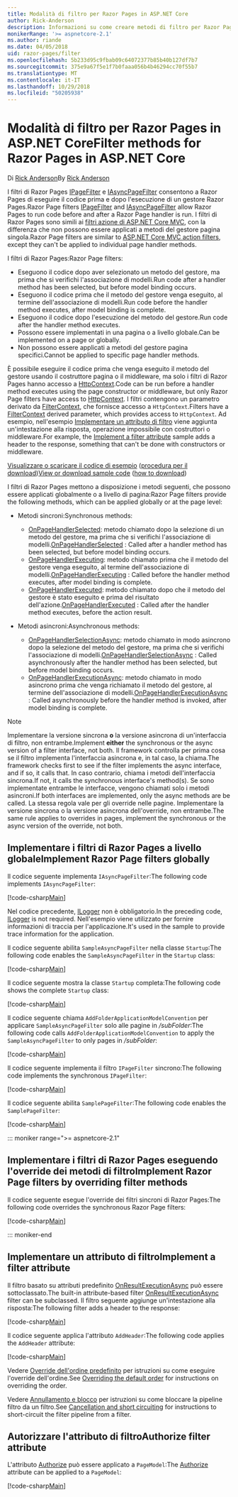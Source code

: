```yaml
---
title: Modalità di filtro per Razor Pages in ASP.NET Core
author: Rick-Anderson
description: Informazioni su come creare metodi di filtro per Razor Pages in ASP.NET Core.
monikerRange: '>= aspnetcore-2.1'
ms.author: riande
ms.date: 04/05/2018
uid: razor-pages/filter
ms.openlocfilehash: 5b233d95c9fbab09c64072377b85b40b127df7b7
ms.sourcegitcommit: 375e9a67f5e1f7b0faaa056b4b46294cc70f55b7
ms.translationtype: MT
ms.contentlocale: it-IT
ms.lasthandoff: 10/29/2018
ms.locfileid: "50205938"
---
```

# <a name="filter-methods-for-razor-pages-in-aspnet-core"></a><span data-ttu-id="151d4-103">Modalità di filtro per Razor Pages in ASP.NET Core</span><span class="sxs-lookup"><span data-stu-id="151d4-103">Filter methods for Razor Pages in ASP.NET Core</span></span>

<span data-ttu-id="151d4-104">Di [Rick Anderson](https://twitter.com/RickAndMSFT)</span><span class="sxs-lookup"><span data-stu-id="151d4-104">By [Rick Anderson](https://twitter.com/RickAndMSFT)</span></span>

<span data-ttu-id="151d4-105">I filtri di Razor Pages [IPageFilter](/dotnet/api/microsoft.aspnetcore.mvc.filters.ipagefilter?view=aspnetcore-2.0) e [IAsyncPageFilter](/dotnet/api/microsoft.aspnetcore.mvc.filters.iasyncpagefilter?view=aspnetcore-2.0) consentono a Razor Pages di eseguire il codice prima e dopo l'esecuzione di un gestore Razor Pages.</span><span class="sxs-lookup"><span data-stu-id="151d4-105">Razor Page filters [IPageFilter](/dotnet/api/microsoft.aspnetcore.mvc.filters.ipagefilter?view=aspnetcore-2.0) and [IAsyncPageFilter](/dotnet/api/microsoft.aspnetcore.mvc.filters.iasyncpagefilter?view=aspnetcore-2.0) allow Razor Pages to run code before and after a Razor Page handler is run.</span></span> <span data-ttu-id="151d4-106">I filtri di Razor Pages sono simili ai [filtri azione di ASP.NET Core MVC](xref:mvc/controllers/filters#action-filters), con la differenza che non possono essere applicati a metodi del gestore pagina singola.</span><span class="sxs-lookup"><span data-stu-id="151d4-106">Razor Page filters are similar to [ASP.NET Core MVC action filters](xref:mvc/controllers/filters#action-filters), except they can't be applied to individual page handler methods.</span></span> 

<span data-ttu-id="151d4-107">I filtri di Razor Pages:</span><span class="sxs-lookup"><span data-stu-id="151d4-107">Razor Page filters:</span></span>

* <span data-ttu-id="151d4-108">Eseguono il codice dopo aver selezionato un metodo del gestore, ma prima che si verifichi l'associazione di modelli.</span><span class="sxs-lookup"><span data-stu-id="151d4-108">Run code after a handler method has been selected, but before model binding occurs.</span></span>
* <span data-ttu-id="151d4-109">Eseguono il codice prima che il metodo del gestore venga eseguito, al termine dell'associazione di modelli.</span><span class="sxs-lookup"><span data-stu-id="151d4-109">Run code before the handler method executes, after model binding is complete.</span></span>
* <span data-ttu-id="151d4-110">Eseguono il codice dopo l'esecuzione del metodo del gestore.</span><span class="sxs-lookup"><span data-stu-id="151d4-110">Run code after the handler method executes.</span></span>
* <span data-ttu-id="151d4-111">Possono essere implementati in una pagina o a livello globale.</span><span class="sxs-lookup"><span data-stu-id="151d4-111">Can be implemented on a page or globally.</span></span>
* <span data-ttu-id="151d4-112">Non possono essere applicati a metodi del gestore pagina specifici.</span><span class="sxs-lookup"><span data-stu-id="151d4-112">Cannot be applied to specific page handler methods.</span></span>

<span data-ttu-id="151d4-113">È possibile eseguire il codice prima che venga eseguito il metodo del gestore usando il costruttore pagina o il middleware, ma solo i filtri di Razor Pages hanno accesso a [HttpContext](/dotnet/api/microsoft.aspnetcore.mvc.razorpages.pagemodel.httpcontext?view=aspnetcore-2.0#Microsoft_AspNetCore_Mvc_RazorPages_PageModel_HttpContext).</span><span class="sxs-lookup"><span data-stu-id="151d4-113">Code can be run before a handler method executes using the page constructor or middleware, but only Razor Page filters have access to [HttpContext](/dotnet/api/microsoft.aspnetcore.mvc.razorpages.pagemodel.httpcontext?view=aspnetcore-2.0#Microsoft_AspNetCore_Mvc_RazorPages_PageModel_HttpContext).</span></span> <span data-ttu-id="151d4-114">I filtri contengono un parametro derivato da [FilterContext](/dotnet/api/microsoft.aspnetcore.mvc.filters.filtercontext?view=aspnetcore-2.0), che fornisce accesso a `HttpContext`.</span><span class="sxs-lookup"><span data-stu-id="151d4-114">Filters have a [FilterContext](/dotnet/api/microsoft.aspnetcore.mvc.filters.filtercontext?view=aspnetcore-2.0) derived parameter, which provides access to `HttpContext`.</span></span> <span data-ttu-id="151d4-115">Ad esempio, nell'esempio [Implementare un attributo di filtro](#ifa) viene aggiunta un'intestazione alla risposta, operazione impossibile con costruttori o middleware.</span><span class="sxs-lookup"><span data-stu-id="151d4-115">For example, the [Implement a filter attribute](#ifa) sample adds a header to the response, something that can't be done with constructors or middleware.</span></span>

<span data-ttu-id="151d4-116">[Visualizzare o scaricare il codice di esempio](https://github.com/aspnet/Docs/tree/master/aspnetcore/razor-pages/filter/sample/PageFilter) ([procedura per il download](xref:index#how-to-download-a-sample))</span><span class="sxs-lookup"><span data-stu-id="151d4-116">[View or download sample code](https://github.com/aspnet/Docs/tree/master/aspnetcore/razor-pages/filter/sample/PageFilter) ([how to download](xref:index#how-to-download-a-sample))</span></span>

<span data-ttu-id="151d4-117">I filtri di Razor Pages mettono a disposizione i metodi seguenti, che possono essere applicati globalmente o a livello di pagina:</span><span class="sxs-lookup"><span data-stu-id="151d4-117">Razor Page filters provide the following methods, which can be applied globally or at the page level:</span></span>

* <span data-ttu-id="151d4-118">Metodi sincroni:</span><span class="sxs-lookup"><span data-stu-id="151d4-118">Synchronous methods:</span></span>

    * <span data-ttu-id="151d4-119">[OnPageHandlerSelected](/dotnet/api/microsoft.aspnetcore.mvc.filters.ipagefilter.onpagehandlerselected?view=aspnetcore-2.0): metodo chiamato dopo la selezione di un metodo del gestore, ma prima che si verifichi l'associazione di modelli.</span><span class="sxs-lookup"><span data-stu-id="151d4-119">[OnPageHandlerSelected](/dotnet/api/microsoft.aspnetcore.mvc.filters.ipagefilter.onpagehandlerselected?view=aspnetcore-2.0) : Called after a handler method has been selected, but before model binding occurs.</span></span>
    * <span data-ttu-id="151d4-120">[OnPageHandlerExecuting](/dotnet/api/microsoft.aspnetcore.mvc.filters.ipagefilter.onpagehandlerexecuting?view=aspnetcore-2.0): metodo chiamato prima che il metodo del gestore venga eseguito, al termine dell'associazione di modelli.</span><span class="sxs-lookup"><span data-stu-id="151d4-120">[OnPageHandlerExecuting](/dotnet/api/microsoft.aspnetcore.mvc.filters.ipagefilter.onpagehandlerexecuting?view=aspnetcore-2.0) : Called before the handler method executes, after model binding is complete.</span></span>
    * <span data-ttu-id="151d4-121">[OnPageHandlerExecuted](/dotnet/api/microsoft.aspnetcore.mvc.filters.ipagefilter.onpagehandlerexecuted?view=aspnetcore-2.0): metodo chiamato dopo che il metodo del gestore è stato eseguito e prima del risultato dell'azione.</span><span class="sxs-lookup"><span data-stu-id="151d4-121">[OnPageHandlerExecuted](/dotnet/api/microsoft.aspnetcore.mvc.filters.ipagefilter.onpagehandlerexecuted?view=aspnetcore-2.0) : Called after the handler method executes, before the action result.</span></span>

* <span data-ttu-id="151d4-122">Metodi asincroni:</span><span class="sxs-lookup"><span data-stu-id="151d4-122">Asynchronous methods:</span></span>

    * <span data-ttu-id="151d4-123">[OnPageHandlerSelectionAsync](/dotnet/api/microsoft.aspnetcore.mvc.filters.iasyncpagefilter.onpagehandlerselectionasync?view=aspnetcore-2.0): metodo chiamato in modo asincrono dopo la selezione del metodo del gestore, ma prima che si verifichi l'associazione di modelli.</span><span class="sxs-lookup"><span data-stu-id="151d4-123">[OnPageHandlerSelectionAsync](/dotnet/api/microsoft.aspnetcore.mvc.filters.iasyncpagefilter.onpagehandlerselectionasync?view=aspnetcore-2.0) : Called asynchronously after the handler method has been selected, but before model binding occurs.</span></span>
    * <span data-ttu-id="151d4-124">[OnPageHandlerExecutionAsync](/dotnet/api/microsoft.aspnetcore.mvc.filters.iasyncpagefilter.onpagehandlerexecutionasync?view=aspnetcore-2.0): metodo chiamato in modo asincrono prima che venga richiamato il metodo del gestore, al termine dell'associazione di modelli.</span><span class="sxs-lookup"><span data-stu-id="151d4-124">[OnPageHandlerExecutionAsync](/dotnet/api/microsoft.aspnetcore.mvc.filters.iasyncpagefilter.onpagehandlerexecutionasync?view=aspnetcore-2.0) : Called asynchronously before the handler method is invoked, after model binding is complete.</span></span>

> [!NOTE]
> <span data-ttu-id="151d4-125">Implementare la versione sincrona **o** la versione asincrona di un'interfaccia di filtro, non entrambe.</span><span class="sxs-lookup"><span data-stu-id="151d4-125">Implement **either** the synchronous or the async version of a filter interface, not both.</span></span> <span data-ttu-id="151d4-126">Il framework controlla per prima cosa se il filtro implementa l'interfaccia asincrona e, in tal caso, la chiama.</span><span class="sxs-lookup"><span data-stu-id="151d4-126">The framework checks first to see if the filter implements the async interface, and if so, it calls that.</span></span> <span data-ttu-id="151d4-127">In caso contrario, chiama i metodi dell'interfaccia sincrona.</span><span class="sxs-lookup"><span data-stu-id="151d4-127">If not, it calls the synchronous interface's method(s).</span></span> <span data-ttu-id="151d4-128">Se sono implementate entrambe le interfacce, vengono chiamati solo i metodi asincroni.</span><span class="sxs-lookup"><span data-stu-id="151d4-128">If both interfaces are implemented, only the async methods are be called.</span></span> <span data-ttu-id="151d4-129">La stessa regola vale per gli override nelle pagine. Implementare la versione sincrona o la versione asincrona dell'override, non entrambe.</span><span class="sxs-lookup"><span data-stu-id="151d4-129">The same rule applies to overrides in pages, implement the synchronous or the async version of the override, not both.</span></span>

## <a name="implement-razor-page-filters-globally"></a><span data-ttu-id="151d4-130">Implementare i filtri di Razor Pages a livello globale</span><span class="sxs-lookup"><span data-stu-id="151d4-130">Implement Razor Page filters globally</span></span>

<span data-ttu-id="151d4-131">Il codice seguente implementa `IAsyncPageFilter`:</span><span class="sxs-lookup"><span data-stu-id="151d4-131">The following code implements `IAsyncPageFilter`:</span></span>

[!code-csharp[Main](filter/sample/PageFilter/Filters/SampleAsyncPageFilter.cs?name=snippet1)]

<span data-ttu-id="151d4-132">Nel codice precedente, [ILogger](/dotnet/api/microsoft.extensions.logging.ilogger?view=aspnetcore-2.0) non è obbligatorio.</span><span class="sxs-lookup"><span data-stu-id="151d4-132">In the preceding code, [ILogger](/dotnet/api/microsoft.extensions.logging.ilogger?view=aspnetcore-2.0) is not required.</span></span> <span data-ttu-id="151d4-133">Nell'esempio viene utilizzato per fornire informazioni di traccia per l'applicazione.</span><span class="sxs-lookup"><span data-stu-id="151d4-133">It's used in the sample to provide trace information for the application.</span></span>

<span data-ttu-id="151d4-134">Il codice seguente abilita `SampleAsyncPageFilter` nella classe `Startup`:</span><span class="sxs-lookup"><span data-stu-id="151d4-134">The following code enables the `SampleAsyncPageFilter` in the `Startup` class:</span></span>

[!code-csharp[Main](filter/sample/PageFilter/Startup.cs?name=snippet2&highlight=11)]

<span data-ttu-id="151d4-135">Il codice seguente mostra la classe `Startup` completa:</span><span class="sxs-lookup"><span data-stu-id="151d4-135">The following code shows the complete `Startup` class:</span></span>

[!code-csharp[Main](filter/sample/PageFilter/Startup.cs?name=snippet1)]

<span data-ttu-id="151d4-136">Il codice seguente chiama `AddFolderApplicationModelConvention` per applicare `SampleAsyncPageFilter` solo alle pagine in */subFolder*:</span><span class="sxs-lookup"><span data-stu-id="151d4-136">The following code calls `AddFolderApplicationModelConvention` to apply the `SampleAsyncPageFilter` to only pages in */subFolder*:</span></span>

[!code-csharp[Main](filter/sample/PageFilter/Startup2.cs?name=snippet2)]

<span data-ttu-id="151d4-137">Il codice seguente implementa il filtro `IPageFilter` sincrono:</span><span class="sxs-lookup"><span data-stu-id="151d4-137">The following code implements the synchronous `IPageFilter`:</span></span>

[!code-csharp[Main](filter/sample/PageFilter/Filters/SamplePageFilter.cs?name=snippet1)]

<span data-ttu-id="151d4-138">Il codice seguente abilita `SamplePageFilter`:</span><span class="sxs-lookup"><span data-stu-id="151d4-138">The following code enables the `SamplePageFilter`:</span></span>

[!code-csharp[Main](filter/sample/PageFilter/StartupSync.cs?name=snippet2&highlight=11)]

::: moniker range=">= aspnetcore-2.1"

## <a name="implement-razor-page-filters-by-overriding-filter-methods"></a><span data-ttu-id="151d4-139">Implementare i filtri di Razor Pages eseguendo l'override dei metodi di filtro</span><span class="sxs-lookup"><span data-stu-id="151d4-139">Implement Razor Page filters by overriding filter methods</span></span>

<span data-ttu-id="151d4-140">Il codice seguente esegue l'override dei filtri sincroni di Razor Pages:</span><span class="sxs-lookup"><span data-stu-id="151d4-140">The following code overrides the synchronous Razor Page filters:</span></span>

[!code-csharp[Main](filter/sample/PageFilter/Pages/Index.cshtml.cs)]

::: moniker-end

<a name="ifa"></a>
## <a name="implement-a-filter-attribute"></a><span data-ttu-id="151d4-141">Implementare un attributo di filtro</span><span class="sxs-lookup"><span data-stu-id="151d4-141">Implement a filter attribute</span></span>

<span data-ttu-id="151d4-142">Il filtro basato su attributi predefinito [OnResultExecutionAsync](/dotnet/api/microsoft.aspnetcore.mvc.filters.iasyncresultfilter.onresultexecutionasync?view=aspnetcore-2.0#Microsoft_AspNetCore_Mvc_Filters_IAsyncResultFilter_OnResultExecutionAsync_Microsoft_AspNetCore_Mvc_Filters_ResultExecutingContext_Microsoft_AspNetCore_Mvc_Filters_ResultExecutionDelegate_) può essere sottoclassato.</span><span class="sxs-lookup"><span data-stu-id="151d4-142">The built-in attribute-based filter [OnResultExecutionAsync](/dotnet/api/microsoft.aspnetcore.mvc.filters.iasyncresultfilter.onresultexecutionasync?view=aspnetcore-2.0#Microsoft_AspNetCore_Mvc_Filters_IAsyncResultFilter_OnResultExecutionAsync_Microsoft_AspNetCore_Mvc_Filters_ResultExecutingContext_Microsoft_AspNetCore_Mvc_Filters_ResultExecutionDelegate_) filter can be subclassed.</span></span> <span data-ttu-id="151d4-143">Il filtro seguente aggiunge un'intestazione alla risposta:</span><span class="sxs-lookup"><span data-stu-id="151d4-143">The following filter adds a header to the response:</span></span>

[!code-csharp[Main](filter/sample/PageFilter/Filters/AddHeaderAttribute.cs)]

<span data-ttu-id="151d4-144">Il codice seguente applica l'attributo `AddHeader`:</span><span class="sxs-lookup"><span data-stu-id="151d4-144">The following code applies the `AddHeader` attribute:</span></span>

[!code-csharp[Main](filter/sample/PageFilter/Pages/Contact.cshtml.cs?name=snippet1)]

<span data-ttu-id="151d4-145">Vedere [Override dell'ordine predefinito](xref:mvc/controllers/filters#overriding-the-default-order) per istruzioni su come eseguire l'override dell'ordine.</span><span class="sxs-lookup"><span data-stu-id="151d4-145">See [Overriding the default order](xref:mvc/controllers/filters#overriding-the-default-order) for instructions on overriding the order.</span></span>

<span data-ttu-id="151d4-146">Vedere [Annullamento e blocco](xref:mvc/controllers/filters#cancellation-and-short-circuiting) per istruzioni su come bloccare la pipeline filtro da un filtro.</span><span class="sxs-lookup"><span data-stu-id="151d4-146">See [Cancellation and short circuiting](xref:mvc/controllers/filters#cancellation-and-short-circuiting) for instructions to short-circuit the filter pipeline from a filter.</span></span> 

<a name="auth"></a>
## <a name="authorize-filter-attribute"></a><span data-ttu-id="151d4-147">Autorizzare l'attributo di filtro</span><span class="sxs-lookup"><span data-stu-id="151d4-147">Authorize filter attribute</span></span>

<span data-ttu-id="151d4-148">L'attributo [Authorize](/dotnet/api/microsoft.aspnetcore.authorization.authorizeattribute?view=aspnetcore-2.0) può essere applicato a `PageModel`:</span><span class="sxs-lookup"><span data-stu-id="151d4-148">The [Authorize](/dotnet/api/microsoft.aspnetcore.authorization.authorizeattribute?view=aspnetcore-2.0) attribute can be applied to a `PageModel`:</span></span>

[!code-csharp[Main](filter/sample/PageFilter/Pages/ModelWithAuthFilter.cshtml.cs?highlight=7)]
